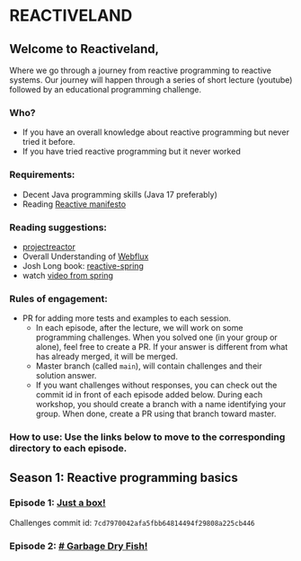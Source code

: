# REACTIVELAND

## Welcome to Reactiveland,
Where we go through a journey from reactive programming to reactive systems.
Our journey will happen through a series of short lecture (youtube) followed by an educational programming challenge.

### Who?
 - If you have an overall knowledge about reactive programming but never tried it before.
 - If you have tried reactive programming but it never worked

### Requirements:
 - Decent Java programming skills (Java 17 preferably)
 - Reading [Reactive manifesto](https://www.reactivemanifesto.org)
 
### Reading suggestions:
 - [projectreactor](https://projectreactor.io/) 
 - Overall Understanding of [Webflux](https://docs.spring.io/spring-framework/docs/current/reference/html/web-reactive.html)
 - Josh Long book: [reactive-spring](https://leanpub.com/reactive-spring)
 - watch [video from spring](https://youtu.be/IZ2SoXUiS7M)
### Rules of engagement:
 - PR for adding more tests and examples to each session.
   - In each episode, after the lecture, we will work on some programming challenges.
   When you solved one (in your group or alone), feel free to create a PR.
   If your answer is different from what has already merged, it will be merged.
   - Master branch (called `main`), will contain challenges and their solution answer.
   - If you want challenges without responses, you can check out the commit id in front of each episode added below.
   During each workshop, you should create a branch with a name identifying your group.
   When done, create a PR using that branch toward master.
   

### How to use: Use the links below to move to the corresponding directory to each episode.

## Season 1: Reactive programming basics
### Episode 1: [Just a box!](reactiveland-s1-basics/src/test/java/reactiveland/season1/episode1)
   Challenges commit id: `7cd7970042afa5fbb64814494f29808a225cb446`

### Episode 2: [# Garbage Dry Fish!](reactiveland-s1-basics/src/test/java/reactiveland/season1/episode2)


